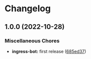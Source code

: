 # Changelog

## 1.0.0 (2022-10-28)


### Miscellaneous Chores

* **ingress-bot:** first release ([685ed37](https://github.com/ptonini/helm-charts/commit/685ed37a6e1ac53d005fe67a71dbc9ce0fc4d1eb))
